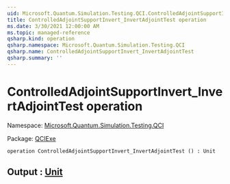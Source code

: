 ```yaml
---
uid: Microsoft.Quantum.Simulation.Testing.QCI.ControlledAdjointSupportInvert_InvertAdjointTest
title: ControlledAdjointSupportInvert_InvertAdjointTest operation
ms.date: 3/30/2021 12:00:00 AM
ms.topic: managed-reference
qsharp.kind: operation
qsharp.namespace: Microsoft.Quantum.Simulation.Testing.QCI
qsharp.name: ControlledAdjointSupportInvert_InvertAdjointTest
qsharp.summary: ''
---
```


# ControlledAdjointSupportInvert_InvertAdjointTest operation

Namespace: [Microsoft.Quantum.Simulation.Testing.QCI](xref:Microsoft.Quantum.Simulation.Testing.QCI)

Package: [QCIExe](https://nuget.org/packages/QCIExe)




```qsharp
operation ControlledAdjointSupportInvert_InvertAdjointTest () : Unit
```


## Output : [Unit](xref:microsoft.quantum.lang-ref.unit)


